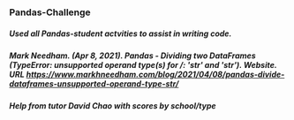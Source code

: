 ### Pandas-Challenge
##### Used all Pandas-student actvities to assist in writing code.
##### Mark Needham. (Apr 8, 2021). Pandas - Dividing two DataFrames (TypeError: unsupported operand type(s) for /: 'str' and 'str'). Website. URL https://www.markhneedham.com/blog/2021/04/08/pandas-divide-dataframes-unsupported-operand-type-str/
##### Help from tutor David Chao with scores by school/type
